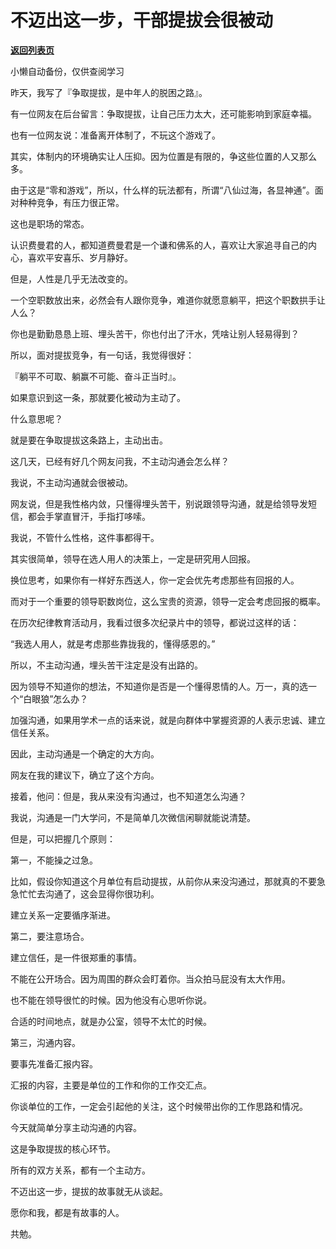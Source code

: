 # 不迈出这一步，干部提拔会很被动

[**返回列表页**](/gzh/费曼的小茶馆)

小懒自动备份，仅供查阅学习

昨天，我写了『争取提拔，是中年人的脱困之路』。

  

有一位网友在后台留言：争取提拔，让自己压力太大，还可能影响到家庭幸福。

  

也有一位网友说：准备离开体制了，不玩这个游戏了。

  

其实，体制内的环境确实让人压抑。因为位置是有限的，争这些位置的人又那么多。

  

由于这是“零和游戏”，所以，什么样的玩法都有，所谓“八仙过海，各显神通”。面对种种竞争，有压力很正常。

  

这也是职场的常态。

  

认识费曼君的人，都知道费曼君是一个谦和佛系的人，喜欢让大家追寻自己的内心，喜欢平安喜乐、岁月静好。

  

但是，人性是几乎无法改变的。

一个空职数放出来，必然会有人跟你竞争，难道你就愿意躺平，把这个职数拱手让人么？

你也是勤勤恳恳上班、埋头苦干，你也付出了汗水，凭啥让别人轻易得到？

  

所以，面对提拔竞争，有一句话，我觉得很好：

  

『躺平不可取、躺赢不可能、奋斗正当时』。

  

如果意识到这一条，那就要化被动为主动了。

  

什么意思呢？

  

就是要在争取提拔这条路上，主动出击。

  

这几天，已经有好几个网友问我，不主动沟通会怎么样？

  

我说，不主动沟通就会很被动。

  

网友说，但是我性格内敛，只懂得埋头苦干，别说跟领导沟通，就是给领导发短信，都会手掌直冒汗，手指打哆嗦。

  

我说，不管什么性格，这件事都得干。

  

其实很简单，领导在选人用人的决策上，一定是研究用人回报。

  

换位思考，如果你有一样好东西送人，你一定会优先考虑那些有回报的人。

  

而对于一个重要的领导职数岗位，这么宝贵的资源，领导一定会考虑回报的概率。

  

在历次纪律教育活动月，我看过很多次纪录片中的领导，都说过这样的话：

  

“我选人用人，就是考虑那些靠拢我的，懂得感恩的。”

  

所以，不主动沟通，埋头苦干注定是没有出路的。

  

因为领导不知道你的想法，不知道你是否是一个懂得恩情的人。万一，真的选一个“白眼狼”怎么办？

  

加强沟通，如果用学术一点的话来说，就是向群体中掌握资源的人表示忠诚、建立信任关系。

  

因此，主动沟通是一个确定的大方向。

  

网友在我的建议下，确立了这个方向。

接着，他问：但是，我从来没有沟通过，也不知道怎么沟通？

  

我说，沟通是一门大学问，不是简单几次微信闲聊就能说清楚。

  

但是，可以把握几个原则：

  

第一，不能操之过急。

比如，假设你知道这个月单位有启动提拔，从前你从来没沟通过，那就真的不要急急忙忙去沟通了，这会显得你很功利。

建立关系一定要循序渐进。

  

第二，要注意场合。

建立信任，是一件很郑重的事情。

不能在公开场合。因为周围的群众会盯着你。当众拍马屁没有太大作用。

也不能在领导很忙的时候。因为他没有心思听你说。

合适的时间地点，就是办公室，领导不太忙的时候。

  

第三，沟通内容。

要事先准备汇报内容。

汇报的内容，主要是单位的工作和你的工作交汇点。

你谈单位的工作，一定会引起他的关注，这个时候带出你的工作思路和情况。

  

今天就简单分享主动沟通的内容。

这是争取提拔的核心环节。

所有的双方关系，都有一个主动方。

不迈出这一步，提拔的故事就无从谈起。

  

愿你和我，都是有故事的人。

共勉。

  

